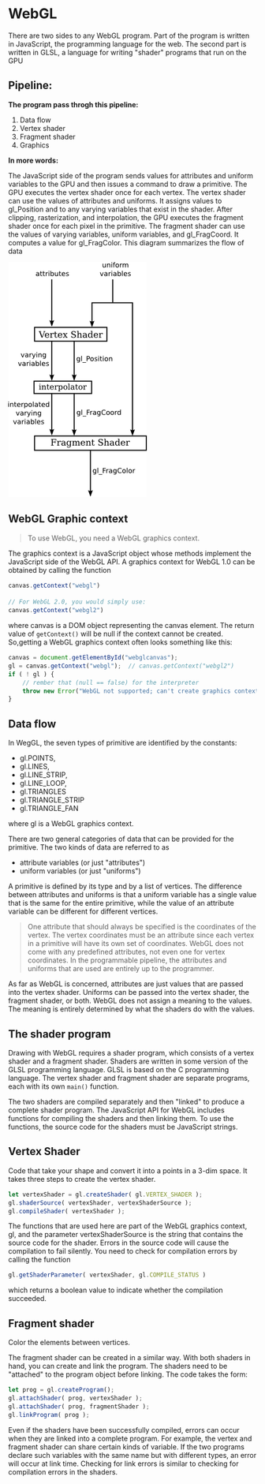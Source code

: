 # WebGL

There are two sides to any WebGL program. Part of the program is written in JavaScript, the programming language for the web. The second part is written in GLSL, a language for writing "shader" programs that run on the GPU

## Pipeline:

<strong> The program pass throgh this pipeline: </strong>

1. Data flow
2. Vertex shader
3. Fragment shader 
4. Graphics 

<strong> In more words: </strong>

The JavaScript side of the program sends values for attributes and uniform variables to the GPU and then issues a command to draw a primitive. The GPU executes the vertex shader once for each vertex. The vertex shader can use the values of attributes and uniforms. It assigns values to gl_Position and to any varying variables that exist in the shader. After clipping, rasterization, and interpolation, the GPU executes the fragment shader once for each pixel in the primitive. The fragment shader can use the values of varying variables, uniform variables, and gl_FragCoord. It computes a value for gl_FragColor. This diagram summarizes the flow of data

<img src="../images/webgl-dataflow.png"> </img>

## WebGL Graphic context

> To use WebGL, you need a WebGL graphics context.

The graphics context is a JavaScript object whose methods implement the JavaScript side of the WebGL API. A graphics context for WebGL 1.0 can be obtained by calling the function 

```js
canvas.getContext("webgl")

// For WebGL 2.0, you would simply use:
canvas.getContext("webgl2") 
```
where canvas is a DOM object representing the canvas element. 
The return value of ```getContext()``` will be null if the context cannot be created. So,getting a WebGL graphics context often looks something like this:

```js
canvas = document.getElementById("webglcanvas");
gl = canvas.getContext("webgl");  // canvas.getContext("webgl2")
if ( ! gl ) {
    // rember that (null == false) for the interpreter
    throw new Error("WebGL not supported; can't create graphics context.");
}
```
## Data flow 

In WegGL, the seven types of primitive are identified by the constants:

- gl.POINTS,
- gl.LINES,
- gl.LINE_STRIP,
- gl.LINE_LOOP,
- gl.TRIANGLES
- gl.TRIANGLE_STRIP
- gl.TRIANGLE_FAN

where gl is a WebGL graphics context.

There are two general categories of data that can be provided for the primitive. The two kinds of data are referred to as 

- attribute variables (or just "attributes")
- uniform variables (or just "uniforms")

A primitive is defined by its type and by a list of vertices. The difference between attributes and uniforms is that a uniform variable has a single value that is the same for the entire primitive, while the value of an attribute variable can be different for different vertices.

> One attribute that should always be specified is the coordinates of the vertex. The vertex coordinates must be an attribute since each vertex in a primitive will have its own set of coordinates. WebGL does not come with any predefined attributes, not even one for vertex coordinates. In the programmable pipeline, the attributes and uniforms that are used are entirely up to the programmer. 

As far as WebGL is concerned, attributes are just values that are passed into the vertex shader. Uniforms can be passed into the vertex shader, the fragment shader, or both. WebGL does not assign a meaning to the values. The meaning is entirely determined by what the shaders do with the values.


## The shader program

Drawing with WebGL requires a shader program, which consists of a vertex shader and a fragment shader. Shaders are written in some version of the GLSL programming language.
GLSL is based on the C programming language. The vertex shader and fragment shader are separate programs, each with its own ```main()``` function. 


The two shaders are compiled separately and then "linked" to produce a complete shader program. The JavaScript API for WebGL includes functions for compiling the shaders and then linking them. To use the functions, the source code for the shaders must be JavaScript strings.

## Vertex Shader 

Code that take your shape and convert it into a points in a 3-dim space.
It takes three steps to create the vertex shader.

```js
let vertexShader = gl.createShader( gl.VERTEX_SHADER );
gl.shaderSource( vertexShader, vertexShaderSource );
gl.compileShader( vertexShader );
```
The functions that are used here are part of the WebGL graphics context, gl, and the parameter vertexShaderSource is the string that contains the source code for the shader. Errors in the source code will cause the compilation to fail silently. You need to check for compilation errors by calling the function

```js
gl.getShaderParameter( vertexShader, gl.COMPILE_STATUS )
```

which returns a boolean value to indicate whether the compilation succeeded.

## Fragment shader

Color the elements between vertices.

The fragment shader can be created in a similar way. With both shaders in hand, you can create and link the program. The shaders need to be "attached" to the program object before linking. The code takes the form:

```js
let prog = gl.createProgram();
gl.attachShader( prog, vertexShader );
gl.attachShader( prog, fragmentShader );
gl.linkProgram( prog );
```
Even if the shaders have been successfully compiled, errors can occur when they are linked into a complete program. For example, the vertex and fragment shader can share certain kinds of variable. If the two programs declare such variables with the same name but with different types, an error will occur at link time. Checking for link errors is similar to checking for compilation errors in the shaders.
